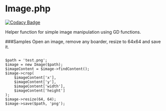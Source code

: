 Image.php
================

[![Codacy Badge](https://api.codacy.com/project/badge/Grade/b8ab08f9d74345eca587148c0d3b365c)](https://www.codacy.com/app/AJenbo/imap.php?utm_source=github.com&amp;utm_medium=referral&amp;utm_content=AJenbo/imap.php&amp;utm_campaign=Badge_Grade)

Helper function for simple image manipulation using GD functions.

###Samples
Open an image, remove any boarder, resize to 64x64 and save it.

<pre><code>
$path = 'test.png';
$image = new Image($path);
$imageContent = $image->findContent();
$image->crop(
    $imageContent['x'],
    $imageContent['y'],
    $imageContent['width'],
    $imageContent['height']
);
$image->resize(64, 64);
$image->save($path, 'png');
</code></pre>

